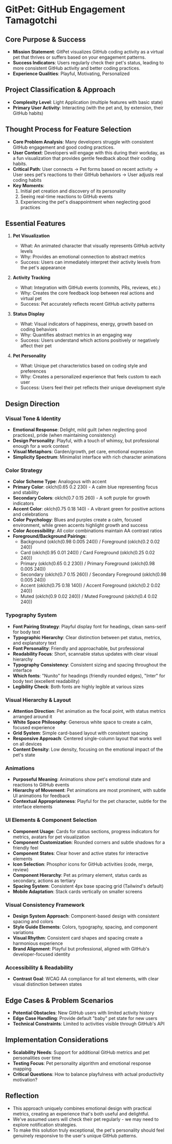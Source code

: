 # GitPet: GitHub Engagement Tamagotchi

## Core Purpose & Success
- **Mission Statement**: GitPet visualizes GitHub coding activity as a virtual pet that thrives or suffers based on your engagement patterns.
- **Success Indicators**: Users regularly check their pet's status, leading to more consistent GitHub activity and better coding practices.
- **Experience Qualities**: Playful, Motivating, Personalized

## Project Classification & Approach
- **Complexity Level**: Light Application (multiple features with basic state)
- **Primary User Activity**: Interacting (with the pet and, by extension, their GitHub habits)

## Thought Process for Feature Selection
- **Core Problem Analysis**: Many developers struggle with consistent GitHub engagement and good coding practices.
- **User Context**: Developers will engage with this during their workday, as a fun visualization that provides gentle feedback about their coding habits.
- **Critical Path**: User connects → Pet forms based on recent activity → User sees pet's reactions to their GitHub behaviors → User adjusts real coding habits
- **Key Moments**: 
  1. Initial pet creation and discovery of its personality
  2. Seeing real-time reactions to GitHub events
  3. Experiencing the pet's disappointment when neglecting good practices

## Essential Features
1. **Pet Visualization**
   - What: An animated character that visually represents GitHub activity levels
   - Why: Provides an emotional connection to abstract metrics
   - Success: Users can immediately interpret their activity levels from the pet's appearance

2. **Activity Tracking**
   - What: Integration with GitHub events (commits, PRs, reviews, etc.)
   - Why: Creates the core feedback loop between real actions and virtual pet
   - Success: Pet accurately reflects recent GitHub activity patterns

3. **Status Display**
   - What: Visual indicators of happiness, energy, growth based on coding behaviors
   - Why: Quantifies abstract metrics in an engaging way
   - Success: Users understand which actions positively or negatively affect their pet

4. **Pet Personality**
   - What: Unique pet characteristics based on coding style and preferences
   - Why: Creates a personalized experience that feels custom to each user
   - Success: Users feel their pet reflects their unique development style

## Design Direction

### Visual Tone & Identity
- **Emotional Response**: Delight, mild guilt (when neglecting good practices), pride (when maintaining consistency)
- **Design Personality**: Playful, with a touch of whimsy, but professional enough for a work context
- **Visual Metaphors**: Garden/growth, pet care, emotional expression
- **Simplicity Spectrum**: Minimalist interface with rich character animations

### Color Strategy
- **Color Scheme Type**: Analogous with accent
- **Primary Color**: oklch(0.65 0.2 230) - A calm blue representing focus and stability
- **Secondary Colors**: oklch(0.7 0.15 260) - A soft purple for growth indicators
- **Accent Color**: oklch(0.75 0.18 140) - A vibrant green for positive actions and celebrations
- **Color Psychology**: Blues and purples create a calm, focused environment, while green accents highlight growth and success
- **Color Accessibility**: All color combinations maintain AA contrast ratios
- **Foreground/Background Pairings**: 
  - Background (oklch(0.98 0.005 240)) / Foreground (oklch(0.2 0.02 240))
  - Card (oklch(0.95 0.01 240)) / Card Foreground (oklch(0.25 0.02 240))
  - Primary (oklch(0.65 0.2 230)) / Primary Foreground (oklch(0.98 0.005 240))
  - Secondary (oklch(0.7 0.15 260)) / Secondary Foreground (oklch(0.98 0.005 240))
  - Accent (oklch(0.75 0.18 140)) / Accent Foreground (oklch(0.2 0.02 240))
  - Muted (oklch(0.9 0.02 240)) / Muted Foreground (oklch(0.4 0.02 240))

### Typography System
- **Font Pairing Strategy**: Playful display font for headings, clean sans-serif for body text
- **Typographic Hierarchy**: Clear distinction between pet status, metrics, and explanatory text
- **Font Personality**: Friendly and approachable, but professional
- **Readability Focus**: Short, scannable status updates with clear visual hierarchy
- **Typography Consistency**: Consistent sizing and spacing throughout the interface
- **Which fonts**: "Nunito" for headings (friendly rounded edges), "Inter" for body text (excellent readability)
- **Legibility Check**: Both fonts are highly legible at various sizes

### Visual Hierarchy & Layout
- **Attention Direction**: Pet animation as the focal point, with status metrics arranged around it
- **White Space Philosophy**: Generous white space to create a calm, focused experience
- **Grid System**: Simple card-based layout with consistent spacing
- **Responsive Approach**: Centered single-column layout that works well on all devices
- **Content Density**: Low density, focusing on the emotional impact of the pet's state

### Animations
- **Purposeful Meaning**: Animations show pet's emotional state and reactions to GitHub events
- **Hierarchy of Movement**: Pet animations are most prominent, with subtle UI animations for feedback
- **Contextual Appropriateness**: Playful for the pet character, subtle for the interface elements

### UI Elements & Component Selection
- **Component Usage**: Cards for status sections, progress indicators for metrics, avatars for pet visualization
- **Component Customization**: Rounded corners and subtle shadows for a friendly feel
- **Component States**: Clear hover and active states for interactive elements
- **Icon Selection**: Phosphor icons for GitHub activities (code, merge, review)
- **Component Hierarchy**: Pet as primary element, status cards as secondary, actions as tertiary
- **Spacing System**: Consistent 4px base spacing grid (Tailwind's default)
- **Mobile Adaptation**: Stack cards vertically on smaller screens

### Visual Consistency Framework
- **Design System Approach**: Component-based design with consistent spacing and colors
- **Style Guide Elements**: Colors, typography, spacing, and component variations
- **Visual Rhythm**: Consistent card shapes and spacing create a harmonious experience
- **Brand Alignment**: Playful but professional, aligned with GitHub's developer-focused identity

### Accessibility & Readability
- **Contrast Goal**: WCAG AA compliance for all text elements, with clear visual distinction between states

## Edge Cases & Problem Scenarios
- **Potential Obstacles**: New GitHub users with limited activity history
- **Edge Case Handling**: Provide default "baby" pet state for new users
- **Technical Constraints**: Limited to activities visible through GitHub's API

## Implementation Considerations
- **Scalability Needs**: Support for additional GitHub metrics and pet personalities over time
- **Testing Focus**: Pet personality algorithm and emotional response mapping
- **Critical Questions**: How to balance playfulness with actual productivity motivation?

## Reflection
- This approach uniquely combines emotional design with practical metrics, creating an experience that's both useful and delightful.
- We've assumed users will check their pet regularly - we may need to explore notification strategies.
- To make this solution truly exceptional, the pet's personality should feel genuinely responsive to the user's unique GitHub patterns.